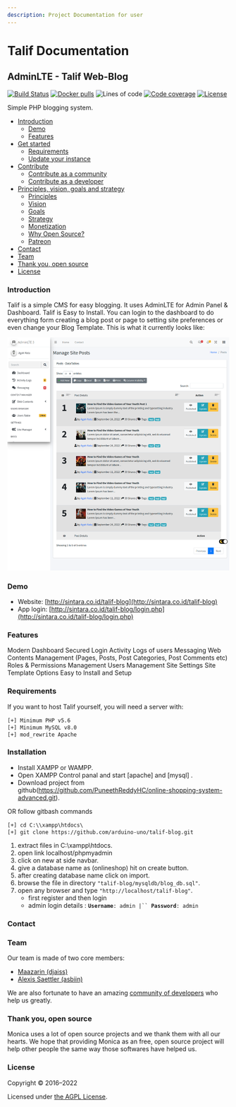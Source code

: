 ```yaml
---
description: Project Documentation for user
---
```


# Talif Documentation

## AdminLTE - Talif Web-Blog

[![Build Status](https://img.shields.io/github/workflow/status/arduino-uno/talif-blog/Build?style=flat-square\&label=Build%20Status)](https://github.com/talif-blog) [![Docker pulls](https://img.shields.io/docker/pulls/library/talif-blog)](https://hub.docker.com/\_/talif-blog/) ![Lines of code](https://img.shields.io/tokei/lines/github/arduino-uno/talif-blog) [![Code coverage](https://img.shields.io/sonar/coverage/monica?server=https%3A%2F%2Fsonarcloud.io\&style=flat-square\&label=Coverage%20Status)](https://sonarcloud.io/project/activity?custom\_metrics=coverage\&graph=custom\&id=talif-blog) [![License](https://img.shields.io/github/license/arduino-uno/talif-blog)](https://github.com/arduino-uno/talif-blog/blob/main/LICENSE.md)

Simple PHP blogging system.

* [Introduction](./#introduction)
  * [Demo](./#demo)
  * [Features](./#features)
* [Get started](./#get-started)
  * [Requirements](./#requirements)
  * [Update your instance](./#update-your-instance)
* [Contribute](./#contribute)
  * [Contribute as a community](./#contribute-as-a-community)
  * [Contribute as a developer](./#contribute-as-a-developer)
* [Principles, vision, goals and strategy](./#principles-vision-goals-and-strategy)
  * [Principles](./#principles)
  * [Vision](./#vision)
  * [Goals](./#goals)
  * [Strategy](./#strategy)
  * [Monetization](./#monetization)
  * [Why Open Source?](./#why-open-source)
  * [Patreon](./#patreon)
* [Contact](./#contact)
* [Team](./#team)
* [Thank you, open source](./#thank-you-open-source)
* [License](./#license)

### Introduction

Talif is a simple CMS for easy blogging. It uses AdminLTE for Admin Panel & Dashboard. Talif is Easy to Install. You can login to the dashboard to do everything form creating a blog post or page to setting site preferences or even change your Blog Template. This is what it currently looks like:

![screen-shot](https://raw.githubusercontent.com/arduino-uno/talif-blog/main/images/screenshot.png)

### Demo

* Website: [http://sintara.co.id/talif-blog](http://sintara.co.id/talif-blog)
* App login: [http://sintara.co.id/talif-blog/login.php](http://sintara.co.id/talif-blog/login.php)

### Features

Modern Dashboard Secured Login Activity Logs of users Messaging Web Contents Management (Pages, Posts, Post Categories, Post Comments etc) Roles & Permissions Management Users Management Site Settings Site Template Options Easy to Install and Setup

### Requirements

If you want to host Talif yourself, you will need a server with:

```
[+] Minimum PHP v5.6
[+] Minimum MySQL v8.0
[+] mod_rewrite Apache
```

### Installation

* Install XAMPP or WAMPP.
* Open XAMPP Control panal and start \[apache] and \[mysql] .
* Download project from github(https://github.com/PuneethReddyHC/online-shopping-system-advanced.git).

OR follow gitbash commands

```
[+] cd C:\\xampp\htdocs\
[+] git clone https://github.com/arduino-uno/talif-blog.git
```

1. extract files in C:\xampp\htdocs.
2. open link localhost/phpmyadmin
3. click on new at side navbar.
4. give a database name as (onlineshop) hit on create button.
5. after creating database name click on import.
6. browse the file in directory `"talif-blog/mysqldb`_`/`_`blog_db.sql"`.
7. open any browser and type `"http://localhost/talif-blog"`.
   * first register and then login
   * admin login details : **`Username`**`: admin |`` `**`Password`**`: admin`

### Contact

### Team

Our team is made of two core members:

* [Maazarin (djaiss)](https://github.com/djaiss)
* [Alexis Saettler (asbiin)](https://github.com/asbiin)

We are also fortunate to have an amazing [community of developers](https://github.com/monicahq/monica/graphs/contributors) who help us greatly.

### Thank you, open source

Monica uses a lot of open source projects and we thank them with all our hearts. We hope that providing Monica as an free, open source project will help other people the same way those softwares have helped us.

### License

Copyright © 2016–2022

Licensed under [the AGPL License](LICENSE.md).
